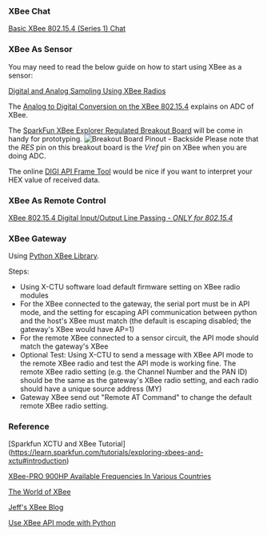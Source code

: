 ### XBee Chat

[Basic XBee 802.15.4 (Series 1) Chat](http://examples.digi.com/get-started/basic-xbee-802-15-4-chat/)


### XBee As Sensor

You may need to read the below guide on how to start using XBee as a sensor:

[Digital and Analog Sampling Using XBee Radios](http://www.digi.com/support/kbase/kbaseresultdetl?id=3522)

The [Analog to Digital Conversion on the XBee 802.15.4](http://www.digi.com/support/kbase/kbaseresultdetl?id=2180) explains on ADC of XBee.

The 
[SparkFun XBee Explorer Regulated Breakout Board](https://www.sparkfun.com/products/11373) will be come in handy for prototyping.
![Breakout Board Pinout - Backside](https://cdn.sparkfun.com//assets/parts/7/1/1/5/11373-03.jpg)
Please note that the *RES* pin on this breakout board is the *Vref* pin on XBee when you are doing ADC.

The online [DIGI API Frame Tool](http://ftp1.digi.com/support/utilities/digi_apiframes2.htm) would be nice if you want to interpret your HEX value of received data.

### XBee As Remote Control

[XBee 802.15.4 Digital Input/Output Line Passing - *ONLY for 802.15.4*](http://www.digi.com/support/kbase/kbaseresultdetl?id=2188)


### XBee Gateway

Using [Python XBee Library](https://code.google.com/p/python-xbee/).

Steps:

* Using X-CTU software load default firmware setting on XBee radio modules
* For the XBee connected to the gateway, the serial port must be in API mode, and the setting for escaping API communication between python and the host's XBee must match (the default is escaping disabled; the gateway's XBee would have AP=1)
* For the remote XBee connected to a sensor circuit, the API mode should match the gateway's XBee
* Optional Test: Using X-CTU to send a message with XBee API mode to the remote XBee radio and test the API mode is working fine. The remote XBee radio setting (e.g. the Channel Number and the PAN ID) should be the same as the gateway's XBee radio setting, and each radio should have a unique source address (MY)
* Gateway XBee send out "Remote AT Command" to change the default remote XBee radio setting.


### Reference

[Sparkfun XCTU and XBee Tutorial] (https://learn.sparkfun.com/tutorials/exploring-xbees-and-xctu#introduction)

[XBee-PRO 900HP Available Frequencies In Various Countries](http://www.digi.com/support/kbase/kbaseresultdetl?id=3417)

[The World of XBee](http://www.desert-home.com/p/the-world-of-xbee.html)

[Jeff's XBee Blog](https://jeffskinnerbox.wordpress.com/tag/xbee/)

[Use XBee API mode with Python](https://github.com/serdmanczyk/XBee_802.15.4_APIModeTutorial)
